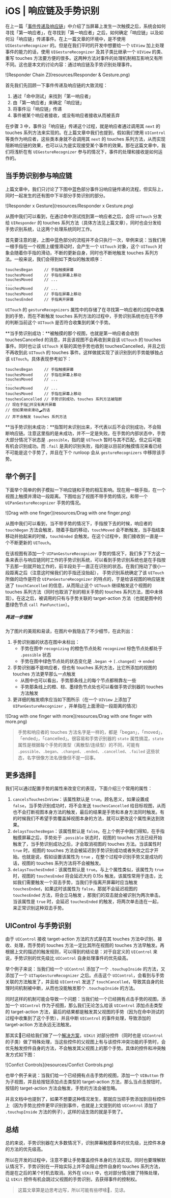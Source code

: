 # iOS | 响应链及手势识别

在上一篇「[事件传递及响应链](https://mim0sa.github.io/2020/11/05/事件传递及响应链.html)」中介绍了当屏幕上发生一次触摸之后，系统会如何寻找「第一响应者」，在寻找到「第一响应者」之后，如何确定「响应链」以及如何沿「响应链」传递事件。在上一篇文章的环境中，是不使用 `UIGestureRecognizer` 的。但是在我们平时的开发中想要给一个 `UIView` 加上处理事件的能力的话，使用 `UIGestureRecognizer` 及其子类比继承一个 `UIView` 的类、重写 touches 方法要方便的很多。这两种方法对事件的处理机制相互影响又有所不同。这也是本文的讨论内容：通过响应链及手势识别处理事件。

![Responder Chain Z](resources/Responder & Gesture.png)

<!--more-->

首先我们先回顾一下事件传递及响应链的大致流程：

1. 通过「命中测试」来找到「第一响应者」
2. 由「第一响应者」来确定「响应链」
3. 将事件沿「响应链」传递
4. 事件被某个响应者接收，或没有响应者接收从而被丢弃

在步骤 3 中，事件沿「响应链」传递这个过程，就是响应者通过调用其 `next` 的 touches 系列方法来实现的。在上篇文章中我们也提到，假如我们使用 `UIControl` 等类作为响应者，这些类本身就不会调用其 `next` 的 touches 系列方法，从而实现阻断响应链的效果，也可以认为是实现接受某个事件的效果。那在这篇文章中，我们将浅析在有  `UIGestureRecognizer` 参与的情况下，事件的处理和接收是如何运作的。



## 当手势识别参与响应链

上篇文章中，我们只讨论了下图中蓝色部分事件沿响应链传递的流程，但实际上，同时一起发生的还有图中下半部分手势识别的部分。

![Responder x Gesture](resources/Responder x Gesture.png)

从图中我们可以看到，在通过命中测试找到第一响应者之后，会将 `UITouch` 分发给 `UIResponder` 的 touches 系列方法（具体方法见上篇文章），同时也会分发给手势识别系统，让这两个处理系统同时工作。

首先要注意的是，上图中蓝色部分的流程并不会只执行一次，举例来说：当我们用一根手指在一个视图上缓慢滑动时，会产生一个 `UITouch` 对象，这个 `UITouch` 对象会随着你手指的滑动，不断的更新自身，同时也不断地触发 touches 系列方法。一般来说，我们会得到如下类似的触发顺序：

```
touchesBegan     // 手指触摸屏幕
touchesMoved     // 手指在屏幕上移动
touchesMoved     // ...
...
touchesMoved     // ...
touchesMoved     // 手指在屏幕上移动
touchesEnded     // 手指离开屏幕
```

`UITouch` 的 `gestureRecognizers` 属性中的存储了在寻找第一响应者的过程中收集到的手势，而在不断触发 touches 系列方法的过程中，手势识别系统也在在不停的判断当前这个 `UITouch` 是否符合收集到的某个手势。

**当手势识别成功：**被触摸的那个视图，也就是第一响应者会收到 touchesCancelled 的消息，并且该视图不会再收到来自该 `UITouch` 的 touches 事件。同时也让该 `UITouch` 关联的其他手势也收到 touchesCancelled，并且之后不再收到此 `UITouch` 的 touches 事件。这样做就实现了该识别到的手势能够独占该 `UITouch`。具体表现参考如下：

```
touchesBegan     // 手指触摸屏幕
touchesMoved     // 手指在屏幕上移动
touchesMoved     // ...
...
touchesMoved     // ...
touchesMoved     // 手指在屏幕上移动
touchesCancelled // 手势识别成功，touches 系列方法被阻断
// 现在手指💅并没有离开屏幕
// 但如果继续滑动🛹的话
// 并不会触发 touches 系列方法
```

**当手势识别未成功：**指暂时未识别出来，不代表以后不会识别成功，不会阻断响应链。注意这里指的是未成功，并不一定是失败。在手势的内部状态中，手势大部分情况下状态是 `.possible`，指的是 `UITouch` 暂时与其不匹配，但之后可能有机会识别成功。而 `.fail` 是真的识别失败，指的是以目前的触摸情况来看已经不可能是这个手势了，并且在下个 runloop 会从 `gestureRecognizers` 中移除该手势。



## 举个例子🌰

下面举个简单的例子模拟一下响应链和手势的相互影响。现在用一根手指，在一个视图上触摸并滑动一段距离。下图给出了视图不带手势的情况，和带一个 `UIPanGestureRecognizer` 手势的情况。

![Drag with one finger](resources/Drag with one finger.png)

从图中我们可以看到，当不带手势的情况下，手指按下去的时候，响应者的 `touchBegan` 方法会触发，随着手指的移动，`touchMoved` 会不断触发，当手指结束移动并抬起来的时候，`touchEnded` 会触发。在这个过程中，我们接收到一直是一个不断更新的 `UITouch`。

在该视图有添加一个 `UIPanGestureRecognizer` 手势的情况下，我们多了下方这一条来表示与响应链同时工作的手势识别系统，可以看到手势识别系统也是在手指按下去那一刻就开始工作的，前半段处于一直正在识别的状态。在我们拖动了很小一段距离之后（注意这时候我们的手指还没抬起）， 手势识别系统确定了该 `UITouch` 所做的动作是符合 `UIPanGestureRecognizer` 的特点的，于是给该视图的响应链发送了 `touchCancelled` 的信息，从而阻止这个 `UITouch` 继续触发这个视图的 touches 系列方法（同时也取消了别的相关手势的 touches 系列方法，图中未体现）。在这之后，被调用的只有与手势关联的 target-action 方法（也就是图中的墨绿色节点 `call PanFunction`）。

##### 再进一步理解

为了图片的美观和易读，在图片中我隐去了不少细节，在此列出：

1. 手势识别器的状态在图中未标出：
   * 手势在图中 `recognizing` 的橙色节点处和 `recognized` 棕色节点处都处于 `.possible` 状态
   * 手势在图中绿色节点处的状态变化是 `.began` -> `[.changed]` -> `ended`
2. 手势识别器不是响应者，但也有 touches 系列方法，比它所添加的视图的 touches 方法更早那么一点触发
   * 从图中也可以看出，手势那条线上的每个节点都稍靠左一些
   * 手势那条线上的橙、棕、墨绿色节点处也可以看做手势识别器的 touches 方法触发
3. 更详细的触发顺序应当如下图所示（在一个 `UIView` 上添加了 `UIPanGestureRecognizer` ，并单指在上面滑动一段距离的情况）

![Drag with one finger with more](resources/Drag with one finger with more.png)

> 手势和响应者的 touches 方法名字是一样的，都是「began」，「moved」，「ended」，「cancelled」。很容易和手势识别器的 `state` 属性搞混，`state` 属性是根据每个手势的类型（离散型/连续型）的不同，可能有 `.possible`、`.began`、`.changed`、`.ended`、`.cancelled`、`.failed` 这些状态，名字很像方法名很像但不是一回事。



## 更多选择🦾

我们可以通过配置手势的属性来改变它的表现，下面介绍三个常用的属性：

1. `cancelsTouchesInView`：该属性默认是 `true`。顾名思义，如果设置成 `false`，当手势识别成功时，将不会发送 `touchesCancelled` 给目标视图，从而也不会打断视图本身方法的触发，最后的结果是手势和本身方法同时触发。有的时候我们不希望手势覆盖掉视图本身的方法，就可以更改这个属性来达到效果。
2. `delaysTouchesBegan`：该属性默认是 `false`。在上个例子中我们得知，在手指触摸屏幕之后，手势处于 `.possible` 状态时，视图的 touches 方法已经开始触发了，当手势识别成功之后，才会取消视图的 touches 方法。当该属性时 `true` 时，视图的 touches 方法会被延迟到手势识别成功或者失败之后才开始。也就是说，假如设置该属性为 `true` ，在整个过程中识别手势又是成功的话，视图的 touches 系列方法将不会被触发。
3. `delaysTouchesEnded`：该属性默认是 `true`。与上个属性类似，该属性为 `true` 时，视图的 `touchesEnded` 将会延迟大约 0.15s 触发。该属性常用于连击，比如我们需要触发一个双击手势，当我们手指离开屏幕时应当触发 `touchesEnded`，如果这时该属性为 `false`，那就不会延迟视图的 `touchesEnded` 方法，将会立马触发 ，那我们的双击就会被识别为两次单击。当该属性是 `true` 时，会延迟 `touchesEnded` 的触发，将两次单击连在一起，来正常识别这种双击手势。



## UIControl 与手势识别

由于 `UIControl` 接收 target-action 方法的方式是在其 touches 方法中识别、接收、处理，而手势的 touches 方法一定比其所在视图的 touches 方法早触发。再根据上文的描述的触发规则，可以得到的结论是：对于自定义的 `UIControl` 来说，手势识别的优先级比 `UIControl` 自身处理事件的优先级高。

举个例子来说：当我们给一个 `UIControl` 添加了一个 `.touchupInside` 的方法，又添加了一个 `UITapGestureRecognizer` 之后。点击这个 `UIControl`，会看到与手势关联的方法触发了，并且给 `UIControl` 发送了 `touchCancelled`，导致其自身的处理时间机制被中断，从而也没能触发那个 `.touchupInside` 的方法。

同时这样的机制可能会导致一个问题：当我们给一个已经拥有点击手势的视图，添加一个 `UIControl` 作为子视图，那么我们无论怎么给该 `UIControl` 添加点击类型的 target-action 方法，最后的结果都是触发其父视图的手势（因为在命中测试的过程中收集到了这个手势），并且中断 `UIControl` 的事件处理，导致添加的 target-action 方法永远无法触发。

那其实🍎已经给我们做了一个[解决方案](https://developer.apple.com/documentation/uikit/touches_presses_and_gestures/coordinating_multiple_gesture_recognizers/attaching_gesture_recognizers_to_uikit_controls)，`UIKit` 对部分控件（同时也是 `UIControl` 的子类）做了特殊处理，当这些控件的父视图上有与该控件冲突功能的手势时，会优先触发控件自身的方法，不会触发其父视图上的那个手势。具体的控件和冲突触发方式如下图：

![Confict Controls](resources/Confict Controls.png)

也举个例子来说：当我们给一个已经拥有点击手势的视图，添加一个 `UIButton` 作为子视图，并且给按钮添加点击类型的 target-action 方法，那么当点击按钮时，按钮的 target-action 方法会触发，手势的方法会被忽略。

并且文档中也提到了，如果不想要这种情况发生，那就应当把手势添加到目标控件上（因为手势比控件更早识别到事件，也就是上文提到的给 `UIControl` 添加了 `.touchupInside` 方法的例子），这样的话生效的就是手势了。



## 总结

总的来说，手势识别器在大多数情况下，识别屏幕触摸事件的优先级，比控件本身的方法的优先级高。

所以在开发的过程中，注意不要让手势覆盖控件本身的方法实现。同时也要理解默认情况下，手势识别在一开始实际上并不会阻止控件自身的 touches 系列方法，而是在之后的某个时机去取消。另外在 `UIKit` 中，也对部分情况做了特殊处理，让 `UIKit` 控件有机会跳过父视图的手势识别，去获得事件的控制权。

> 这篇文章算是边思考边写，所以可能有些啰嗦🤪，见谅。









